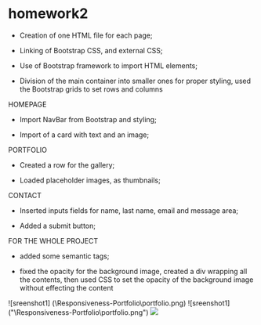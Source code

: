 # homework2

- Creation of one HTML file for each page;

- Linking of Bootstrap CSS, and external CSS;

- Use of Bootstrap framework to import HTML elements;

- Division of the main container into smaller ones for proper styling, used the Bootstrap grids to set rows and columns

HOMEPAGE

- Import NavBar from Bootstrap and styling;

- Import of a card with text and an image;

PORTFOLIO

- Created a row for the gallery;

- Loaded placeholder images, as thumbnails;

CONTACT

- Inserted inputs fields for name, last name, email and message area;

- Added a submit button;

FOR THE WHOLE PROJECT

- added some semantic tags;

- fixed the opacity for the background image, created a div wrapping all the contents, then used CSS to set the opacity of the background image without effecting the content

![sreenshot1] (\Responsiveness-Portfolio\portfolio.png)
![sreenshot1] ("\Responsiveness-Portfolio\portfolio.png")
<a href="https://github.com/Gio86krt/Responsiveness-Portfolio">
<img src="Responsiveness-Portfolio\portfolio.png">
